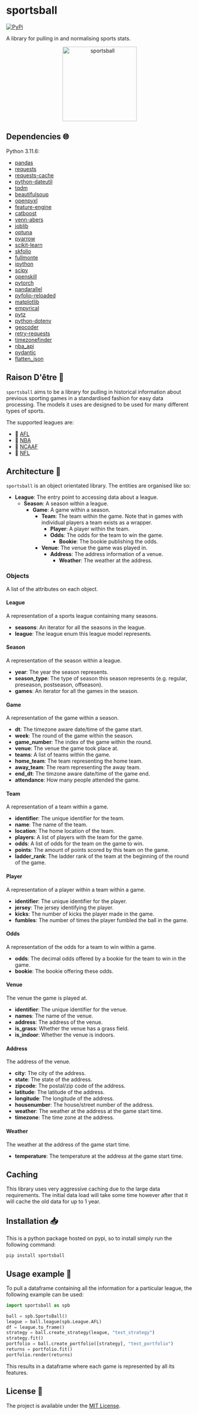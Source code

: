 # sportsball

<a href="https://pypi.org/project/sportsball/">
    <img alt="PyPi" src="https://img.shields.io/pypi/v/sportsball">
</a>

A library for pulling in and normalising sports stats.

<p align="center">
    <img src="sportsball.png" alt="sportsball" width="200"/>
</p>

## Dependencies :globe_with_meridians:

Python 3.11.6:

- [pandas](https://pandas.pydata.org/)
- [requests](https://requests.readthedocs.io/en/latest/)
- [requests-cache](https://requests-cache.readthedocs.io/en/stable/)
- [python-dateutil](https://github.com/dateutil/dateutil)
- [tqdm](https://github.com/tqdm/tqdm)
- [beautifulsoup](https://www.crummy.com/software/BeautifulSoup/)
- [openpyxl](https://openpyxl.readthedocs.io/en/stable/)
- [feature-engine](https://feature-engine.trainindata.com/en/latest/)
- [catboost](https://catboost.ai/)
- [venn-abers](https://github.com/ip200/venn-abers)
- [joblib](https://joblib.readthedocs.io/en/stable/)
- [optuna](https://optuna.readthedocs.io/en/stable/)
- [pyarrow](https://arrow.apache.org/docs/python/index.html)
- [scikit-learn](https://scikit-learn.org/)
- [skfolio](https://skfolio.org/)
- [fullmonte](https://github.com/8W9aG/fullmonte)
- [ipython](https://ipython.org/)
- [scipy](https://scipy.org/)
- [openskill](https://openskill.me/en/latest/index.html)
- [pytorch](https://pytorch.org/)
- [pandarallel](https://nalepae.github.io/pandarallel/)
- [pyfolio-reloaded](https://github.com/stefan-jansen/pyfolio-reloaded)
- [matplotlib](https://matplotlib.org/)
- [empyrical](https://github.com/quantopian/empyrical)
- [pytz](https://pythonhosted.org/pytz/)
- [python-dotenv](https://github.com/theskumar/python-dotenv)
- [geocoder](https://geocoder.readthedocs.io/)
- [retry-requests](https://github.com/bustawin/retry-requests)
- [timezonefinder](https://timezonefinder.michelfe.it/gui)
- [nba_api](https://github.com/swar/nba_api)
- [pydantic](https://docs.pydantic.dev/latest/)
- [flatten_json](https://github.com/amirziai/flatten)

## Raison D'être :thought_balloon:

`sportsball` aims to be a library for pulling in historical information about previous sporting games in a standardised fashion for easy data processing.
The models it uses are designed to be used for many different types of sports.

The supported leagues are:

* 🏉 [AFL](https://www.afl.com.au/)
* 🏀 [NBA](https://www.nba.com/)
* 🏈 [NCAAF](https://www.ncaa.com/sports/football/fbs)
* 🏈 [NFL](https://www.nfl.com/)

## Architecture :triangular_ruler:

`sportsball` is an object orientated library. The entities are organised like so:

* **League**: The entry point to accessing data about a league.
    * **Season**: A season within a league.
        * **Game**: A game within a season.
            * **Team**: The team within the game. Note that in games with individual players a team exists as a wrapper.
                * **Player**: A player within the team.
                * **Odds**: The odds for the team to win the game.
                    * **Bookie**: The bookie publishing the odds.
            * **Venue**: The venue the game was played in.
                * **Address**: The address information of a venue.
                    * **Weather**: The weather at the address.

### Objects

A list of the attributes on each object.

#### League

A representation of a sports league containing many seasons.

* **seasons**: An iterator for all the seasons in the league.
* **league**: The league enum this league model represents.

#### Season

A representation of the season within a league.

* **year**: The year the season represents.
* **season_type**: The type of season this season represents (e.g. regular, preseason, postseason, offseason).
* **games**: An iterator for all the games in the season.

#### Game

A representation of the game within a season.

* **dt**: The timezone aware date/time of the game start.
* **week**: The round of the game within the season.
* **game_number**: The index of the game within the round.
* **venue**: The venue the game took place at.
* **teams**: A list of teams within the game.
* **home_team**: The team representing the home team.
* **away_team**: The ream representing the away team.
* **end_dt**: The timzone aware date/time of the game end.
* **attendance**: How many people attended the game.

#### Team

A representation of a team within a game.

* **identifier**: The unique identifier for the team.
* **name**: The name of the team.
* **location**: The home location of the team.
* **players**: A list of players with the team for the game.
* **odds**: A list of odds for the team on the game to win.
* **points**: The amount of points scored by this team on the game.
* **ladder_rank**: The ladder rank of the team at the beginning of the round of the game.

#### Player

A representation of a player within a team within a game.

* **identifier**: The unique identifier for the player.
* **jersey**: The jersey identifying the player.
* **kicks**: The number of kicks the player made in the game.
* **fumbles**: The number of times the player fumbled the ball in the game.

#### Odds

A representation of the odds for a team to win within a game.

* **odds**: The decimal odds offered by a bookie for the team to win in the game.
* **bookie**: The bookie offering these odds.

#### Venue

The venue the game is played at.

* **identifier**: The unique identifier for the venue.
* **names**: The name of the venue.
* **address**: The address of the venue.
* **is_grass**: Whether the venue has a grass field.
* **is_indoor**: Whether the venue is indoors.

#### Address

The address of the venue.

* **city**: The city of the address.
* **state**: The state of the address.
* **zipcode**: The postal/zip code of the address.
* **latitude**: The latitude of the address.
* **longitude**: The longitude of the address.
* **housenumber**: The house/street number of the address.
* **weather**: The weather at the address at the game start time.
* **timezone**: The time zone at the address.

#### Weather

The weather at the address of the game start time.

* **temperature**: The temperature at the address at the game start time.

## Caching

This library uses very aggressive caching due to the large data requirements.
The initial data load will take some time however after that it will cache the old data for up to 1 year.

## Installation :inbox_tray:

This is a python package hosted on pypi, so to install simply run the following command:

`pip install sportsball`

## Usage example :eyes:

To pull a dataframe containing all the information for a particular league, the following example can be used:

```python
import sportsball as spb

ball = spb.SportsBall()
league = ball.league(spb.League.AFL)
df = league.to_frame()
strategy = ball.create_strategy(league, "test_strategy")
strategy.fit()
portfolio = ball.create_portfolio([strategy], "test_portfolio")
returns = portfolio.fit()
portfolio.render(returns)
```

This results in a dataframe where each game is represented by all its features.

## License :memo:

The project is available under the [MIT License](LICENSE).
